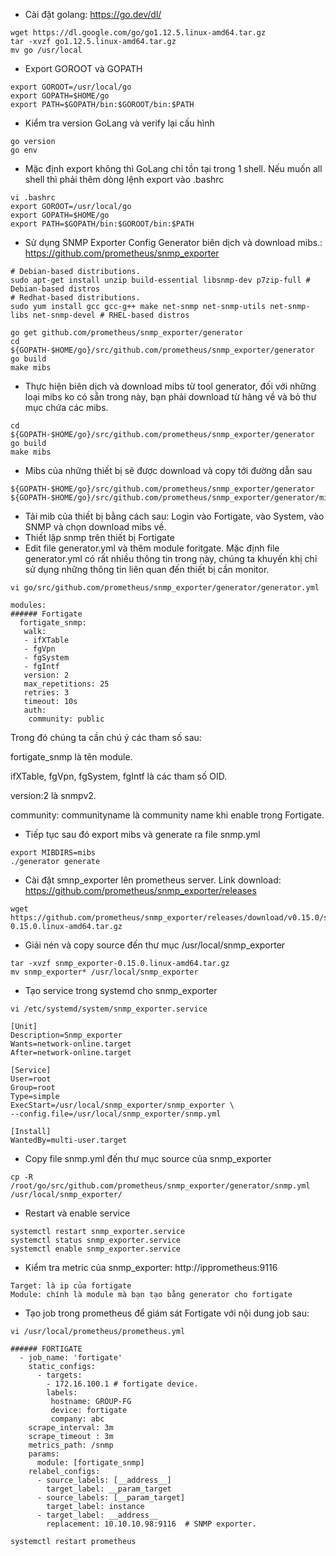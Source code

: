 - Cài đặt golang: https://go.dev/dl/
```
wget https://dl.google.com/go/go1.12.5.linux-amd64.tar.gz
tar -xvzf go1.12.5.linux-amd64.tar.gz
mv go /usr/local
```
- Export GOROOT và GOPATH
```
export GOROOT=/usr/local/go
export GOPATH=$HOME/go
export PATH=$GOPATH/bin:$GOROOT/bin:$PATH
```
- Kiểm tra version GoLang và verify lại cấu hình
```
go version
go env
```
- Mặc định export không thì GoLang chỉ tồn tại trong 1 shell. Nếu muốn all shell thì phải thêm dòng lệnh export vào .bashrc
```
vi .bashrc
export GOROOT=/usr/local/go
export GOPATH=$HOME/go
export PATH=$GOPATH/bin:$GOROOT/bin:$PATH
```
- Sử dụng SNMP Exporter Config Generator biên dịch và download mibs.: https://github.com/prometheus/snmp_exporter
```
# Debian-based distributions.
sudo apt-get install unzip build-essential libsnmp-dev p7zip-full # Debian-based distros
# Redhat-based distributions.
sudo yum install gcc gcc-g++ make net-snmp net-snmp-utils net-snmp-libs net-snmp-devel # RHEL-based distros

go get github.com/prometheus/snmp_exporter/generator
cd ${GOPATH-$HOME/go}/src/github.com/prometheus/snmp_exporter/generator
go build
make mibs
```
- Thực hiện biên dịch và download mibs từ tool generator, đối với những loại mibs ko có sẵn trong này, bạn phải download từ hãng về và bỏ thư mục chứa các mibs.
```
cd ${GOPATH-$HOME/go}/src/github.com/prometheus/snmp_exporter/generator
go build         
make mibs
```
- Mibs của những thiết bị sẽ được download và copy tới đường dẫn sau
```
${GOPATH-$HOME/go}/src/github.com/prometheus/snmp_exporter/generator
${GOPATH-$HOME/go}/src/github.com/prometheus/snmp_exporter/generator/mibs
```
- Tải mib của thiết bị bằng cách sau: Login vào Fortigate, vào System, vào SNMP và chọn download mibs về.
- Thiết lập snmp trên thiết bị Fortigate
- Edit file generator.yml và thêm module foritgate. Mặc định file generator.yml có rất nhiều thông tin trong này, chúng ta khuyến khị chỉ sử dụng những thông tin liên quan đến thiết bị cần monitor.
```
vi go/src/github.com/prometheus/snmp_exporter/generator/generator.yml
```
```
modules:
###### Fortigate
  fortigate_snmp:
   walk:
   - ifXTable
   - fgVpn
   - fgSystem
   - fgIntf
   version: 2
   max_repetitions: 25
   retries: 3
   timeout: 10s
   auth:
    community: public
```
 Trong đó chúng ta cần chú ý các tham số sau:

fortigate_snmp là tên module.

ifXTable, fgVpn, fgSystem, fgIntf là các tham số OID.

version:2  là snmpv2.

community: communityname là community name khi enable trong Fortigate.
- Tiếp tục sau đó export mibs và generate ra file snmp.yml
```
export MIBDIRS=mibs
./generator generate
```
- Cài đặt smnp_exporter lên prometheus server. Link download: https://github.com/prometheus/snmp_exporter/releases
```
wget https://github.com/prometheus/snmp_exporter/releases/download/v0.15.0/snmp_exporter-0.15.0.linux-amd64.tar.gz
```
- Giải nén và copy source đến thư mục /usr/local/snmp_exporter
```
tar -xvzf snmp_exporter-0.15.0.linux-amd64.tar.gz
mv snmp_exporter* /usr/local/snmp_exporter
```
- Tạo service trong systemd cho snmp_exporter
```
vi /etc/systemd/system/snmp_exporter.service
```
```
[Unit]
Description=Snmp_exporter
Wants=network-online.target
After=network-online.target

[Service]
User=root
Group=root
Type=simple
ExecStart=/usr/local/snmp_exporter/snmp_exporter \
--config.file=/usr/local/snmp_exporter/snmp.yml

[Install]
WantedBy=multi-user.target
```
- Copy file snmp.yml đến thư mục source của snmp_exporter
```
cp -R /root/go/src/github.com/prometheus/snmp_exporter/generator/snmp.yml /usr/local/snmp_exporter/
```
- Restart và enable service
```
systemctl restart snmp_exporter.service
systemctl status snmp_exporter.service
systemctl enable snmp_exporter.service
```
- Kiểm tra metric của snmp_exporter: http://ipprometheus:9116
```
Target: là ip của fortigate
Module: chính là module mà bạn tạo bằng generator cho fortigate
```
- Tạo job trong prometheus để giám sát Fortigate với nội dung job sau:
```
vi /usr/local/prometheus/prometheus.yml
```
```
###### FORTIGATE
  - job_name: 'fortigate'
    static_configs:
      - targets:
        - 172.16.100.1 # fortigate device.
        labels:                           
         hostname: GROUP-FG
         device: fortigate
         company: abc
    scrape_interval: 3m
    scrape_timeout : 3m
    metrics_path: /snmp
    params:
      module: [fortigate_snmp]
    relabel_configs:
      - source_labels: [__address__]
        target_label: __param_target
      - source_labels: [__param_target]
        target_label: instance
      - target_label: __address__
        replacement: 10.10.10.98:9116  # SNMP exporter.
```
```
systemctl restart prometheus
```








